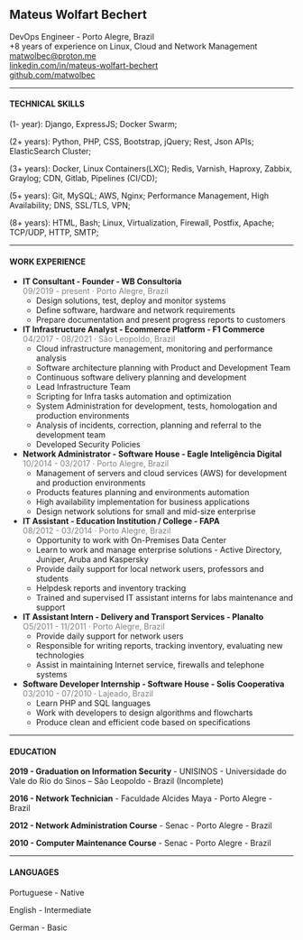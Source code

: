## Mateus Wolfart Bechert

DevOps Engineer - Porto Alegre, Brazil<br>
+8 years of experience on Linux, Cloud and Network Management<br>
<matwolbec@proton.me> <br>
[linkedin.com/in/mateus-wolfart-bechert](http://linkedin.com/in/mateus-wolfart-bechert) <br>
[github.com/matwolbec](http://github.com/matwolbec) <br>

--------

#### TECHNICAL SKILLS

(1- year): Django, ExpressJS; Docker Swarm;

(2+ years): Python, PHP, CSS, Bootstrap, jQuery; Rest, Json APIs; ElasticSearch Cluster;

(3+ years): Docker, Linux Containers(LXC); Redis, Varnish, Haproxy, Zabbix, Graylog; CDN, Gitlab, Pipelines (CI/CD);

(5+ years): Git, MySQL; AWS, Nginx; Performance Management, High Availability; DNS, SSL/TLS, VPN;

(8+ years): HTML, Bash; Linux, Virtualization, Firewall, Postfix, Apache; TCP/UDP, HTTP, SMTP;

--------

#### WORK EXPERIENCE
- **IT Consultant - Founder - WB Consultoria**<br>
  <span style="color: grey; font-size: 14px">09/2019 - present · Porto Alegre, Brazil</span>
  - Design solutions, test, deploy and monitor systems
  - Define software, hardware and network requirements
  - Prepare documentation and present progress reports to customers
- **IT Infrastructure Analyst - Ecommerce Platform - F1 Commerce**<br>
  <span style="color: grey; font-size: 14px">04/2017 - 08/2021 · São Leopoldo, Brazil</span>
  - Cloud infrastructure management, monitoring and performance analysis
  - Software architecture planning with Product and Development Team
  - Continuous software delivery planning and development
  - Lead Infrastructure Team
  - Scripting for Infra tasks automation and optimization
  - System Administration for development, tests, homologation and production environments
  - Analysis of incidents, correction, planning and referral to the development team
  - Developed Security Policies 
- **Network Administrator - Software House - Eagle Inteligência Digital** <br>
  <span style="color: grey; font-size: 14px">10/2014 - 03/2017 · Porto Alegre, Brazil</span>
  - Management of servers and cloud services (AWS) for development and production environments
  - Products features planning and environments automation
  - High availability implementation for business applications
  - Design network solutions for small and mid-size enterprise
- **IT Assistant - Education Institution / College - FAPA** <br>
  <span style="color: grey; font-size: 14px">08/2012 - 03/2014 · Porto Alegre, Brazil</span>
  - Opportunity to work with On-Premises Data Center 
  - Learn to work and manage enterprise solutions - Active Directory, Juniper, Aruba and Kaspersky
  - Provide daily support for local network users, professors and students
  - Helpdesk reports and inventory tracking
  - Trained and supervised IT assistant interns for labs maintenance and support
- **IT Assistant Intern - Delivery and Transport Services - Planalto**<br>
  <span style="color: grey; font-size: 14px">O5/2011 - 11/2011 · Porto Alegre, Brazil</span>
  - Provide daily support for network users
  - Responsible for writing reports, tracking inventory, evaluating new technologies
  - Assist in maintaining Internet service, firewalls and telephone systems
- **Software Developer Internship - Software House - Solis Cooperativa**<br>
  <span style="color: grey; font-size: 14px">03/2010 - 07/2010 · Lajeado, Brazil</span>
  - Learn PHP and SQL languages 
  - Work with developers to design algorithms and flowcharts
  - Produce clean and efficient code based on specifications

---------

#### EDUCATION

**2019 - Graduation on Information Security** - UNISINOS - Universidade do Vale do Rio do Sinos – São Leopoldo - Brazil (Incomplete)

**2016 - Network Technician** - Faculdade Alcides Maya - Porto Alegre - Brazil

**2012 - Network Administration Course** - Senac - Porto Alegre - Brazil

**2010 - Computer Maintenance Course** - Senac - Porto Alegre - Brazil


--------------

#### LANGUAGES

Portuguese - Native

English - Intermediate

German - Basic

